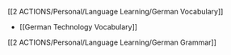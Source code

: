 [[2 ACTIONS/Personal/Language Learning/German Vocabulary]]
+ [[German Technology Vocabulary]]

[[2 ACTIONS/Personal/Language Learning/German Grammar]]


